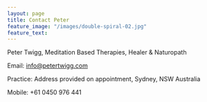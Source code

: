 ```yaml
---
layout: page
title: Contact Peter
feature_image: "/images/double-spiral-02.jpg" 
feature_text:
---
```


Peter Twigg, Meditation Based Therapies, Healer & Naturopath

Email: [info@petertwigg.com](mailto:info@petertwigg.com)

Practice: Address provided on appointment, Sydney, NSW Australia

Mobile: +61 0450 976 441

	